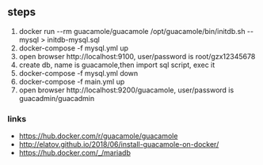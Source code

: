 ## steps

1. docker run --rm guacamole/guacamole /opt/guacamole/bin/initdb.sh --mysql > initdb-mysql.sql
2. docker-compose -f mysql.yml up
3. open browser http://localhost:9100, user/password is root/gzx12345678
4. create db, name is guacamole,then import sql script, exec it
5. docker-compose -f mysql.yml down
6. docker-compose -f main.yml up
7. open browser http://localhost:9200/guacamole, user/password is guacadmin/guacadmin

### links

- https://hub.docker.com/r/guacamole/guacamole
- http://elatov.github.io/2018/06/install-guacamole-on-docker/
- https://hub.docker.com/_/mariadb

